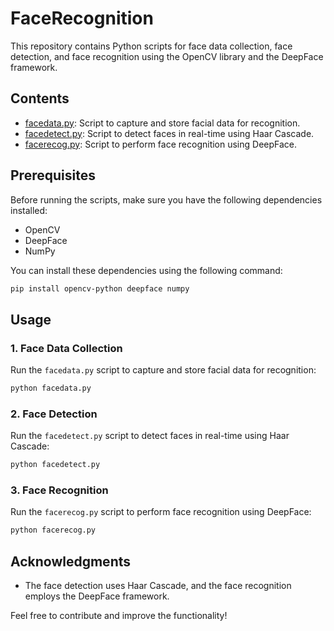 
# FaceRecognition

This repository contains Python scripts for face data collection, face detection, and face recognition using the OpenCV library and the DeepFace framework.

## Contents

- [facedata.py](facedata.py): Script to capture and store facial data for recognition.
- [facedetect.py](facedetect.py): Script to detect faces in real-time using Haar Cascade.
- [facerecog.py](facerecog.py): Script to perform face recognition using DeepFace.

## Prerequisites

Before running the scripts, make sure you have the following dependencies installed:

- OpenCV
- DeepFace
- NumPy

You can install these dependencies using the following command:

```bash
pip install opencv-python deepface numpy
```

## Usage

### 1. Face Data Collection

Run the `facedata.py` script to capture and store facial data for recognition:

```bash
python facedata.py
```

### 2. Face Detection

Run the `facedetect.py` script to detect faces in real-time using Haar Cascade:

```bash
python facedetect.py
```

### 3. Face Recognition

Run the `facerecog.py` script to perform face recognition using DeepFace:

```bash
python facerecog.py
```

## Acknowledgments

- The face detection uses Haar Cascade, and the face recognition employs the DeepFace framework.


Feel free to contribute and improve the functionality!
